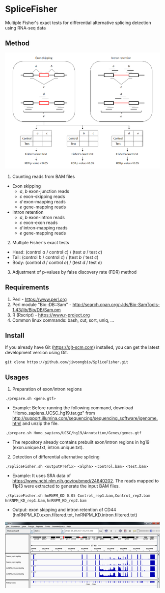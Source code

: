 # SpliceFisher
Multiple Fisher's exact tests for differential alternative splicing detection using RNA-seq data


Method
------

![SpliceFisher.method.png](SpliceFisher.method.png)

1. Counting reads from BAM files
  - Exon skipping
    - *a*, *b* exon-junction reads
    - *c* exon-skipping reads
    - *d* exon-mapping reads
    - *e* gene-mapping reads
  - Intron retention
    - *a*, *b* exon-intron reads
    - *c* exon-exon reads
    - *d* intron-mapping reads
    - *e* gene-mapping reads
2. Multiple Fisher's exact tests
  - Head: (control *a* / control *c*) / (test *a* / test *c*)
  - Tail: (control *b* / control *c*) / (test *b* / test *c*)
  - Body: (control *d* / control *e*) / (test *d* / test *e*)
3. Adjustment of p-values by false discovery rate (FDR) method


Requirements
------------

1. Perl - https://www.perl.org
2. Perl module "Bio::DB::Sam" - http://search.cpan.org/~lds/Bio-SamTools-1.43/lib/Bio/DB/Sam.pm
3. R (Rscript) - https://www.r-project.org
4. Common linux commands: bash, cut, sort, uniq, ...


Install
-------

If you already have Git (https://git-scm.com) installed, you can get the latest development version using Git.
```
git clone https://github.com/jiwoongbio/SpliceFisher.git
```


Usages
------

1. Preparation of exon/intron regions
  ```
  ./prepare.sh <gene.gtf>
  ```
  - Example: Before running the following command, download "Homo_sapiens_UCSC_hg19.tar.gz" from http://support.illumina.com/sequencing/sequencing_software/igenome.html and unzip the file.
  ```
  ./prepare.sh Homo_sapiens/UCSC/hg19/Annotation/Genes/genes.gtf
  ```
  - The repository already contains prebuilt exon/intron regions in hg19 (exon.unique.txt, intron.unique.txt).

2. Detection of differential alternative splicing
  ```
  ./SpliceFisher.sh <outputPrefix> <alpha> <control.bam> <test.bam>
  ```
  - Example: It uses SRA data of https://www.ncbi.nlm.nih.gov/pubmed/24840202. The reads mapped to 11p13 were extracted to generate the input BAM files.
  ```
  ./SpliceFisher.sh hnRNPM_KD 0.05 Control_rep1.bam,Control_rep2.bam hnRNPM_KD_rep1.bam,hnRNPM_KD_rep2.bam
  ```
  - Output: exon skipping and intron retention of CD44 (hnRNPM_KD.exon.filtered.txt, hnRNPM_KD.intron.filtered.txt)

![hnRNPM_KD.CD44.png](hnRNPM_KD.CD44.png)
